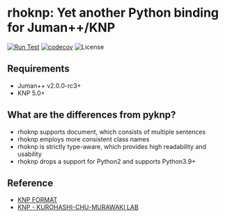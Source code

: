 # rhoknp: Yet another Python binding for Juman++/KNP

[![Run Test](https://github.com/ku-nlp/rhoknp/actions/workflows/test.yml/badge.svg)](https://github.com/ku-nlp/rhoknp/actions/workflows/test.yml)
[![codecov](https://codecov.io/gh/ku-nlp/rhoknp/branch/main/graph/badge.svg?token=29S0XMLTRG)](https://codecov.io/gh/ku-nlp/rhoknp)
![License](http://img.shields.io/badge/license-MIT-blue.svg)

## Requirements
- Juman++ v2.0.0-rc3+
- KNP 5.0+

## What are the differences from pyknp?

- rhoknp supports document, which consists of multiple sentences
- rhoknp employs more consistent class names
- rhoknp is strictly type-aware, which provides high readability and usability
- rhoknp drops a support for Python2 and supports Python3.9+


## Reference

- [KNP FORMAT](http://cr.fvcrc.i.nagoya-u.ac.jp/~sasano/knp/format.html)
- [KNP - KUROHASHI-CHU-MURAWAKI LAB](https://nlp.ist.i.kyoto-u.ac.jp/?KNP)
